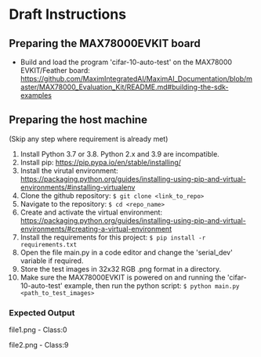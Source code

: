 # Draft Instructions

## Preparing the MAX78000EVKIT board
* Build and load the program 'cifar-10-auto-test' on the MAX78000 EVKIT/Feather board: https://github.com/MaximIntegratedAI/MaximAI_Documentation/blob/master/MAX78000_Evaluation_Kit/README.md#building-the-sdk-examples


## Preparing the host machine
(Skip any step where requirement is already met)
1. Install Python 3.7 or 3.8. Python 2.x and 3.9 are incompatible.
2. Install pip: https://pip.pypa.io/en/stable/installing/
3. Install the virutal environment: https://packaging.python.org/guides/installing-using-pip-and-virtual-environments/#installing-virtualenv
4. Clone the github repository: `$ git clone <link_to_repo>`
5. Navigate to the repository: `$ cd <repo_name>`
6. Create and activate the virtual environment: https://packaging.python.org/guides/installing-using-pip-and-virtual-environments/#creating-a-virtual-environment
7. Install the requirements for this project: `$ pip install -r requirements.txt`
8. Open the file main.py in a code editor and change the 'serial_dev' variable if required.
8. Store the test images in 32x32 RGB .png format in a directory.
9. Make sure the MAX78000EVKIT is powered on and running the 'cifar-10-auto-test' example, then run the python script: `$ python main.py <path_to_test_images>`

### Expected Output
file1.png - Class:0

file2.png - Class:9

